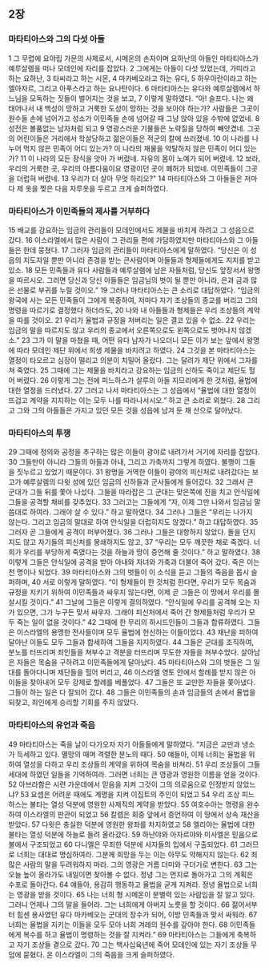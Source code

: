 ## 2장
### 마타티아스와 그의 다섯 아들
1 그 무렵에 요야립 가문의 사제로서, 시메온의 손자이며 요하난의 아들인 마타티아스가 예루살렘을 떠나 모데인에 자리를 잡았다.
2 그에게는 아들이 다섯 있었는데, 가띠라고 하는 요하난,
3 타씨라고 하는 시몬,
4 마카베오라고 하는 유다,
5 하우아란이라고 하는 엘아자르, 그리고 아푸스라고 하는 요나탄이다.
6 마타티아스는 유다와 예루살렘에서 하느님을 모독하는 짓들이 벌어지는 것을 보고,
7 이렇게 말하였다. “아! 슬프다. 나는 왜 태어나서 내 백성이 망하고 거룩한 도성이 망하는 것을 보아야 하는가? 사람들은 그곳이 원수들 손에 넘어가고 성소가 이민족들 손에 넘어갈 때 그냥 앉아 있을 수밖에 없었네.
8 성전은 볼품없는 남자처럼 되고
9 영광스러운 기물들은 노략질을 당하여 빼앗겼네. 그곳의 어린이들은 거리에서 학살당하고 젊은이들은 적군의 칼에 쓰러졌네.
10 이 나라를 나누어 먹지 않은 민족이 어디 있는가? 이 나라의 재물을 약탈하지 않은 민족이 어디 있는가?
11 이 나라의 모든 장식을 앗아 가 버렸네. 자유의 몸이 노예가 되어 버렸네.
12 보라, 우리의 거룩한 곳, 우리의 아름다움이요 영광이던 곳이 폐허가 되었네. 이민족들이 그곳을 더럽혀 버렸네.
13 우리가 더 살아 무엇 하리오?"
14 마타티아스와 그 아들들은 저마다 제 옷을 찢은 다음 자루옷을 두르고 크게 슬퍼하였다.
### 마타티아스가 이민족들의 제사를 거부하다
15 배교를 강요하는 임금의 관리들이 모데인에서도 제물을 바치게 하려고 그 성읍으로 갔다.
16 이스라엘에서 많은 사람이 그 관리들 편에 가담하였지만 마타티아스와 그 아들들은 한데 뭉쳤다.
17 그러자 임금의 관리들이 마타티아스에게 말하였다. “당신은 이 성읍의 지도자일 뿐만 아니라 존경을 받는 큰사람이며 아들들과 형제들에게도 지지를 받고 있소.
18 모든 민족들과 유다 사람들과 예루살렘에 남은 자들처럼, 당신도 앞장서서 왕명을 따르시오. 그러면 당신과 당신 아들들은 임금님의 벗이 될 뿐만 아니라, 은과 금과 많은 선물로 부귀를 누릴 것이오.”
19 그러나 마타티아스는 큰 소리로 대답하였다. “임금의 왕국에 사는 모든 민족들이 그에게 복종하여, 저마다 자기 조상들의 종교를 버리고 그의 명령을 따르기로 결정했다 하더라도,
20 나와 내 아들들과 형제들은 우리 조상들의 계약을 따를 것이오.
21 우리가 율법과 규정을 저버리는 일은 결코 있을 수 없소.
22 우리는 임금의 말을 따르지도 않고 우리의 종교에서 오른쪽으로도 왼쪽으로도 벗어나지 않겠소.”
23 그가 이 말을 마쳤을 때, 어떤 유다 남자가 나오더니 모든 이가 보는 앞에서 왕명에 따라 모데인 제단 위에서 희생 제물을 바치려고 하였다.
24 그것을 본 마타티아스는 열정이 타오르고 심장이 떨리고 의분이 치밀어 올랐다. 그는 달려가 제단 위에서 그자를 쳐 죽였다.
25 그때에 그는 제물을 바치라고 강요하는 임금의 신하도 죽이고 제단도 헐어 버렸다.
26 이렇게 그는 전에 피느하스가 살루의 아들 지므리에게 한 것처럼, 율법에 대한 열정을 드러냈다.
27 그러고 나서 마타티아스는 그 성읍에서 “율법에 대한 열정이 뜨겁고 계약을 지지하는 이는 모두 나를 따라나서시오.” 하고 큰 소리로 외쳤다.
28 그리고 그와 그의 아들들은 가지고 있던 모든 것을 성읍에 남겨 둔 채 산으로 달아났다.
### 마타티아스의 투쟁
29 그때에 정의와 공정을 추구하는 많은 이들이 광야로 내려가서 거기에 자리를 잡았다.
30 그들만이 아니라 그들의 아들과 아내, 그리고 가축까지 그렇게 하였다. 불행이 그들을 짓누르고 있었기 때문이다.
31 왕명을 거역한 이들이 광야의 피신처로 내려갔다는 보고가 예루살렘의 다윗 성에 있던 임금의 신하들과 군사들에게 들어갔다.
32 그래서 큰 군대가 그들 뒤를 쫓아 나섰다. 그들을 따라잡은 그 군대는 맞은쪽에 진을 치고 안식일에 그들을 공격할 채비를 갖추었다.
33 그러고는 그들에게 “자, 이제 그만 나와서 임금님 말씀대로 하여라. 그래야 살 수 있다.” 하고 말하였다.
34 그러나 그들은 “우리는 나가지 않는다. 그리고 임금의 말대로 하여 안식일을 더럽히지도 않겠다.” 하고 대답하였다.
35 그러자 곧 그들에게 공격이 퍼부어졌다.
36 그러나 그들은 대항하지 않았다. 돌을 던지지도 않고 자기들의 피신처를 봉쇄하지도 않고,
37 “우리는 모두 깨끗한 채로 죽겠다. 너희가 우리를 부당하게 죽였다는 것을 하늘과 땅이 증언해 줄 것이다.” 하고 말하였다.
38 이렇게 그들은 안식일에 공격을 받아 아내와 자녀와 가축과 더불어 죽어 갔다. 죽은 이는 천 명이나 되었다.
39 마타티아스와 그의 벗들이 이 소식을 듣고 그들의 죽음을 몹시 슬퍼하며,
40 서로 이렇게 말하였다. “이 형제들이 한 것처럼 한다면, 우리가 모두 목숨과 규정을 지키기 위하여 이민족들과 싸우지 않는다면, 이제 곧 그들은 이 땅에서 우리를 몰살시킬 것이다.”
41 그날에 그들은 이렇게 결의하였다. “안식일에 우리를 공격해 오는 자가 있으면, 그가 누구든 맞서 싸우자. 그래야 피신처에서 죽어 간 형제들처럼 우리가 모두 죽는 일이 없을 것이다.”
42 그때에 한 무리의 하시드인들이 그들과 합류하였다. 그들은 이스라엘의 용맹한 전사들이며 모두 율법에 헌신하는 이들이었다.
43 재난을 피하여 달아난 이들도 모두 그들과 합세하여 그들을 지지하였다.
44 그들은 군대를 조직하여, 분노를 터뜨리며 죄인들을 쳐부수고 격분을 터뜨리며 무도한 자들을 쳐부수었다. 살아남은 자들은 목숨을 구하려고 이민족들에게 달아났다.
45 마타티아스와 그의 벗들은 그 일대를 돌아다니며 제단들을 헐어 버리고,
46 이스라엘 영토 안에서 할례를 받지 않은 아이들을 찾아내어 모두 강제로 할례를 베풀었다.
47 그들은 또 교만한 자들을 쫓아냈다. 그들이 하는 일은 다 잘되어 갔다.
48 그들은 이민족들의 손과 임금들의 손에서 율법을 되찾고, 죄인에게 승리할 기회를 주지 않았다.
### 마타티아스의 유언과 죽음
49 마타티아스는 죽을 날이 다가오자 자기 아들들에게 말하였다. “지금은 교만과 냉소가 득세하고 있다. 멸망의 때며 격렬한 분노의 때다.
50 얘들아, 이제 너희는 율법을 위하여 열성을 다하고 우리 조상들의 계약을 위하여 목숨을 바쳐라.
51 우리 조상들이 그들 세대에 하였던 일들을 기억하여라. 그러면 너희는 큰 영광과 영원한 이름을 얻을 것이다.
52 아브라함은 시련 가운데에서 믿음을 지켜 그것이 그의 의로움으로 인정받지 않았느냐?
53 요셉은 어려운 때에도 계명을 지켜 이집트의 주인이 되었고
54 우리 조상 피느하스는 불타는 열성 덕분에 영원한 사제직의 계약을 받았다.
55 여호수아는 명령을 완수하여 이스라엘의 판관이 되었고
56 칼렙은 회중 앞에서 증언하여 이 땅에서 상속 재산을 받았다.
57 다윗은 충실한 덕분에 영원한 왕좌를 차지하였고
58 엘리야는 율법에 대한 불타는 열성 덕분에 하늘로 들려 올라갔다.
59 하난야와 아자르야와 미사엘은 믿음으로 불에서 구조되었고
60 다니엘은 무죄한 덕분에 사자들의 입에서 구출되었다.
61 그러므로 너희는 대대로 명심하여라. 그분께 희망을 두는 이는 아무도 약해지지 않는다.
62 죄 많은 사람의 말을 두려워하지 마라. 그의 영광은 거름 더미와 구더기로 변한다.
63 그는 오늘 높이 올라가도 내일이면 찾아볼 수 없다. 정녕 그는 먼지로 돌아가고 그의 계획은 수포로 돌아간다.
64 얘들아, 용감히 행동하고 율법을 굳게 지켜라. 정녕 율법으로 너희는 영광을 받을 것이다.
65 나는 너희 형 시메온이 분별력 있는 사람임을 잘 알고 있다. 그러니 언제나 그의 말을 들어라. 그는 너희에게 아버지 노릇을 할 것이다.
66 젊어서부터 힘센 용사였던 유다 마카베오는 군대의 장수가 되어, 이방 민족들과 맞서 싸워라.
67 너희는 율법을 지키는 이들을 모두 모아 너희 겨레의 원수를 갚아야 한다.
68 이민족들에게 복수를 하고 율법이 명령하는 것을 잘 지켜라.”
69 마타티아스는 그들에게 축복하고 자기 조상들 곁으로 갔다.
70 그는 백사십육년에 죽어 모데인에 있는 자기 조상들 무덤에 묻혔다. 온 이스라엘이 그의 죽음을 크게 슬퍼하였다.
